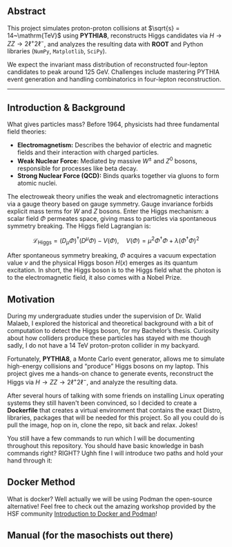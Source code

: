 ## Abstract

This project simulates proton-proton collisions at $\sqrt{s} = 14~\mathrm{TeV}$ using **PYTHIA8**, reconstructs Higgs candidates via $H \to ZZ \to 2\ell^+ 2\ell^-$, and analyzes the resulting data with **ROOT** and Python libraries (`NumPy`, `Matplotlib`, `SciPy`).

We expect the invariant mass distribution of reconstructed four-lepton candidates to peak around $125~\mathrm{GeV}$. Challenges include mastering PYTHIA event generation and handling combinatorics in four-lepton reconstruction.

---

## Introduction & Background

What gives particles mass? Before 1964, physicists had three fundamental field theories:

- **Electromagnetism:** Describes the behavior of electric and magnetic fields and their interaction with charged particles.  
- **Weak Nuclear Force:** Mediated by massive $W^\pm$ and $Z^0$ bosons, responsible for processes like beta decay.  
- **Strong Nuclear Force (QCD):** Binds quarks together via gluons to form atomic nuclei.  

The electroweak theory unifies the weak and electromagnetic interactions via a gauge theory based on gauge symmetry. Gauge invariance forbids explicit mass terms for $W$ and $Z$ bosons. Enter the Higgs mechanism: a scalar field $\Phi$ permeates space, giving mass to particles via spontaneous symmetry breaking. The Higgs field Lagrangian is:

$$
\mathcal{L}_{\text{Higgs}} = (D_\mu \Phi)^\dagger (D^\mu \Phi) - V(\Phi), 
\quad V(\Phi) = \mu^2 \Phi^\dagger \Phi + \lambda (\Phi^\dagger \Phi)^2
$$

After spontaneous symmetry breaking, $\Phi$ acquires a vacuum expectation value $v$ and the physical Higgs boson $H(x)$ emerges as its quantum excitation. In short, the Higgs boson is to the Higgs field what the photon is to the electromagnetic field, it also comes with a Nobel Prize. 

## Motivation  

During my undergraduate studies under the supervision of Dr. Walid Malaeb, I explored the historical and theoretical background with a bit of computation to detect the Higgs boson, for my Bachelor’s thesis. Curiosity about how colliders produce these particles has stayed with me though sadly, I do not have a 14 TeV proton-proton collider in my backyard.  

Fortunately, **PYTHIA8**, a Monte Carlo event generator, allows me to simulate high-energy collisions and “produce” Higgs bosons on my laptop. This project gives me a hands-on chance to generate events, reconstruct the Higgs via $H \to ZZ \to 2\ell^+ 2\ell^-$, and analyze the resulting data.  

After several hours of talking with some friends on installing Linux operating systems they still haven't been convinced, so I decided to create a **Dockerfile** that creates a virtual environment that contains the exact Distro, libraries, packages that will be needed for this project. So all you could do is pull the image, hop on in, clone the repo, sit back and relax. Jokes! 

You still have a few commands to run which I will be documenting throughout this repository. You should have basic knowledge in bash commands right? RIGHT? Ughh fine I will introduce two paths and hold your hand through it:

## Docker Method

What is docker? Well actually we will be using Podman the open-source alternative! Feel free to check out the amazing workshop provided by the HSF community [Introduction to Docker and Podman](https://hsf-training.github.io/hsf-training-docker/)! 



## Manual (for the masochists out there)





